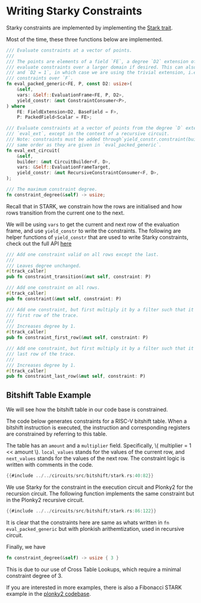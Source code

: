 # Writing Starky Constraints

Starky constraints are implemented by implementing the [Stark trait].

Most of the time, these three functions below are implemented.

```rust
/// Evaluate constraints at a vector of points.
///
/// The points are elements of a field `FE`, a degree `D2` extension of `F`. This lets us
/// evaluate constraints over a larger domain if desired. This can also be called with `FE = F`
/// and `D2 = 1`, in which case we are using the trivial extension, i.e. just evaluating
/// constraints over `F`.
fn eval_packed_generic<FE, P, const D2: usize>(
    &self,
    vars: &Self::EvaluationFrame<FE, P, D2>,
    yield_constr: &mut ConstraintConsumer<P>,
) where
    FE: FieldExtension<D2, BaseField = F>,
    P: PackedField<Scalar = FE>;

/// Evaluate constraints at a vector of points from the degree `D` extension field. This is like
/// `eval_ext`, except in the context of a recursive circuit.
/// Note: constraints must be added through`yield_constr.constraint(builder, constraint)` in the
/// same order as they are given in `eval_packed_generic`.
fn eval_ext_circuit(
    &self,
    builder: &mut CircuitBuilder<F, D>,
    vars: &Self::EvaluationFrameTarget,
    yield_constr: &mut RecursiveConstraintConsumer<F, D>,
);

/// The maximum constraint degree.
fn constraint_degree(&self) -> usize;
```

Recall that in STARK, we constrain how the rows are initialised and how rows transition from the current one to the next.

We will be using `vars` to get the current and next row of the evaluation frame, and use `yield_constr` to write the constraints. The following are helper functions of `yield_constr` that are used to write Starky constraints, check out the full API [here]

```rust
/// Add one constraint valid on all rows except the last.
///
/// Leaves degree unchanged.
#[track_caller]
pub fn constraint_transition(&mut self, constraint: P)

/// Add one constraint on all rows.
#[track_caller]
pub fn constraint(&mut self, constraint: P)

/// Add one constraint, but first multiply it by a filter such that it will only apply to the
/// first row of the trace.
///
/// Increases degree by 1.
#[track_caller]
pub fn constraint_first_row(&mut self, constraint: P)

/// Add one constraint, but first multiply it by a filter such that it will only apply to the
/// last row of the trace.
///
/// Increases degree by 1.
#[track_caller]
pub fn constraint_last_row(&mut self, constraint: P)
```

## Bitshift Table Example

We will see how the bitshift table in our code base is constrained.

The code below generates constraints for a RISC-V bitshift table. When a bitshift instruction is executed, the instruction and corresponding registers are constrained by referring to this table.

The table has an `amount` and a `multiplier` field. Specifically, \\( multiplier = 1 << amount \\). `local_values` stands for the values of the current row, and `next_values` stands for the values of the next row.
The constraint logic is written with comments in the code.

```rust
{{#include ../../circuits/src/bitshift/stark.rs:40:82}}
```

We use Starky for the constraint in the execution circuit and Plonky2 for the recursion circuit. The following function implements the same constraint but in the Plonky2 recursive circuit.

```rust
{{#include ../../circuits/src/bitshift/stark.rs:86:122}}
```

It is clear that the constraints here are same as whats written in `fn eval_packed_generic` but with plonkish arithemtization, used in recursive circuit.

Finally, we have

```rust
fn constraint_degree(&self) -> usize { 3 }
```

This is due to our use of Cross Table Lookups, which require a minimal constraint degree of 3.

If you are interested in more examples, there is also a Fibonacci STARK example in the [plonky2 codebase].

<!-- Add this once we have a discord/telegram/other platform: If you have questions about the constraints and how they are writtern, feel free to reach out to us at ... -->

[Stark trait]: https://github.com/0xPolygonZero/plonky2/blob/main/starky/src/stark.rs#L20-L225
[here]: https://github.com/0xPolygonZero/plonky2/blob/main/starky/src/constraint_consumer.rs
[plonky2 codebase]: https://github.com/0xPolygonZero/plonky2/blob/main/starky/src/fibonacci_stark.rs
